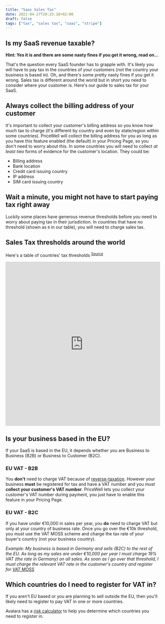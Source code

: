 ```yaml
---
title: "Saas Sales Tax"
date: 2021-04-27T20:25:18+02:00
draft: false
tags: ["tax", "sales tax", "saas", "stripe"]
---
```


## Is my SaaS revenue taxable?

**Hint: Yes it is and there are some nasty fines if you get it wrong, read on...**

That's the question every SaaS founder has to grapple with.
It's likely you will have to pay tax in the countries of your customers (not the country your business is based in). Oh, and there's some pretty nasty fines if you get it wrong. Sales tax is different around the world but in short you need to consider where your customer is. Here's our guide to sales tax for your SaaS.

## Always collect the billing address of your customer

It's important to collect your customer's billing address so you know how much tax to charge (it's different by country and even by state/region within some countries). PriceWell will collect the billing address for you as long as you have this feature enabled (the default) in your Pricing Page, so you don't need to worry about this. In some countries you will need to collect *at least two* forms of evidence for the customer's location. They could be:

- Billing address
- Bank location
- Credit card issuing country
- IP address
- SIM card issuing country

## Wait a minute, you might not have to start paying tax right away

Luckily some places have generous revenue thresholds before you need to worry about paying tax in their jurisdiction. In countries that have no threshold (shown as `0` in our table), you will need to charge sales tax.

## Sales Tax thresholds around the world

Here's a table of countries' tax thresholds <sup>[Source](https://www.quaderno.io/resources/sales-tax-for-saas)</sup>

<iframe class="airtable-embed" src="https://airtable.com/embed/shrsVinL4kvx4MCF5?backgroundColor=gray&viewControls=on" frameborder="0" onmousewheel="" width="100%" height="533" style="background: transparent; border: 1px solid #ccc;"></iframe>

## Is your business based in the EU?

If your SaaS is based in the EU, it depends whether you are Business to Business (B2B) or Business to Customer (B2C).

### EU VAT - B2B

You **don't** need to charge VAT because of [reverse-taxation](https://www.avalara.com/vatlive/en/eu-vat-rules/eu-vat-returns/reverse-charge-on-eu-vat.html). However your business **must** be registered for tax and have a VAT number and you must **collect your customer's VAT number**. PriceWell lets you collect your customer's VAT number during payment, you just have to enable this feature in your Pricing Page.

### EU VAT - B2C

If you have under €10,000 in sales per year, you **do** need to charge VAT but only at your country of business rate. Once you go over the €10k threshold, you must use the VAT MOSS scheme and charge the tax rate of your buyer's country (not your business country).

*Example:*
*My business is based in Germany and sells (B2C) to the rest of the EU. As long as my sales are under €10,000 per year I must charge 19% VAT (the rate in Germany) on all sales. As soon as I go over that threshold, I must charge the relevant VAT rate in the customer's country and register for [VAT MOSS](https://europa.eu/youreurope/business/taxation/vat/vat-digital-services-moss-scheme/index_en.htm)*

## Which countries do I need to register for VAT in?

If you aren't EU based or you are planning to sell outside the EU, then you'll likely need to register to pay VAT in one or more countries.

Avalara has a [risk calculator](https://vat-risk-assessment.avalara.com/risk-assessment) to help you determine which countries you need to register in.

